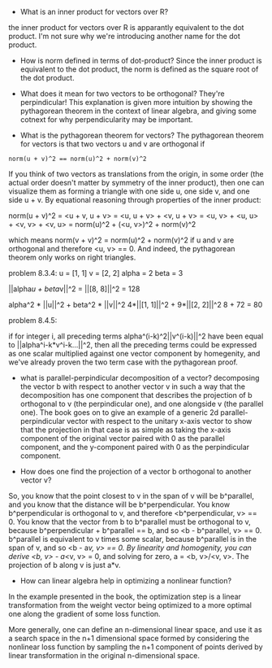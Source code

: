* What is an inner product for vectors over R?

the inner product for vectors over R is apparantly equivalent to the dot product. I'm not sure why we're introducing another name for the dot product.

* How is norm defined in terms of dot-product?
Since the inner product is equivalent to the dot product, the norm is defined as the square root of the dot product.

* What does it mean for two vectors to be orthogonal?
They're perpindicular! This explanation is given more intuition by showing the pythagorean theorem in the context of linear algebra, and giving some cotnext for why perpendicularity may be important.

* What is the pythagorean theorem for vectors?
The pythagorean theorem for vectors is that two vectors u and v are orthogonal if

```
norm(u + v)^2 == norm(u)^2 + norm(v)^2
```

If you think of two vectors as translations from the origin, in some order (the actual order doesn't matter by symmetry of the inner product), then one can visualize them as forming a triangle with one side u, one side v, and one side u + v. By equational reasoning through properties of the inner product:

norm(u + v)^2 = <u + v, u + v>
 = <u, u + v> + <v, u + v>
 = <u, v> + <u, u> + <v, v> + <v, u>
 = norm(u)^2 + (<u, v>)^2 + norm(v)^2

which means norm(v + v)^2 = norm(u)^2 + norm(v)^2
if u and v are orthogonal and therefore <u, v> == 0.
And indeed, the pythagorean theorem only works on right triangles.

problem 8.3.4:
u = [1, 1]
v = [2, 2]
alpha = 2
beta = 3

||alpha*u + beta*v||^2 = 
||[8, 8]||^2 = 128

alpha^2 * ||u||^2 + beta^2 * ||v||^2
4*||[1, 1]||^2 + 9*||[2, 2]||^2
8 + 72 = 80


problem 8.4.5:

if for integer i, all preceding terms alpha^(i-k)^2||v^(i-k)||^2 have been equal to ||alpha^i-k*v^i-k...||^2,
then all the preceding terms could be expressed as one scalar multiplied against one vector component by homegenity, and we've already proven the two term case with the pythagorean proof.

* what is parallel-perpindicular decomposition of a vector?
decomposing the vector b with respect to another vector v in such a way that the decomposition has one component that describes the projection of b orthogonal to v (the perpindicular one), and one alongside v (the parallel one). The book goes on to give an example of a generic 2d parallel-perpindicular vector with respect to the unitary x-axis vector to show that the projection in that case is as simple as taking the x-axis component of the original vector paired with 0 as the parallel component, and the y-component paired with 0 as the perpindicular component.

* How does one find the projection of a vector b orthogonal to another vector v?

So, you know that the point closest to v in the span of v will be b^parallel, and you know that the distance will be b^perpendicular. You know b^perpendicular is orthogonal to v, and therefore <b^perpendicular, v> == 0. You know that the vector from b to b^parallel must be orthogonal to v, because b^perpendicular + b^parallel == b, and so <b - b^parallel, v> == 0. b^parallel is equivalent to v times some scalar, because b^parallel is in the span of v, and so <b - a*v, v> == 0. By linearity and homogenity, you can derive <b, v> - a*<v, v> = 0, and solving for zero,
a = <b, v>/<v, v>. The projection of b along v is just a*v.

* How can linear algebra help in optimizing a nonlinear function?

In the example presented in the book, the optimization step is a linear transformation from the weight vector being optimized to a more optimal one along the gradient of some loss function.

More generally, one can define an n-dimensional linear space, and use it as a search space in the n+1 dimensional space formed by considering the nonlinear loss function by sampling the n+1 component of points derived by linear transformation in the original n-dimensional space.
